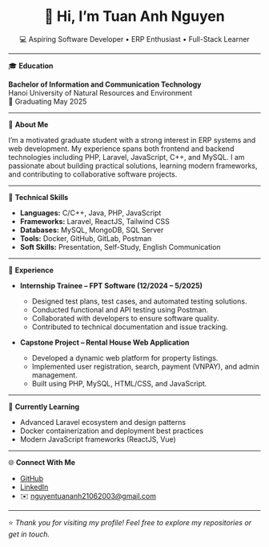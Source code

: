 <h1 align="center">👋 Hi, I’m Tuan Anh Nguyen</h1>

<p align="center">
  💻 Aspiring Software Developer • ERP Enthusiast • Full-Stack Learner
</p>

---

🎓 **Education**

**Bachelor of Information and Communication Technology**  
Hanoi University of Natural Resources and Environment  
📅 Graduating May 2025

---

💼 **About Me**

I’m a motivated graduate student with a strong interest in ERP systems and web development. My experience spans both frontend and backend technologies including PHP, Laravel, JavaScript, C++, and MySQL. I am passionate about building practical solutions, learning modern frameworks, and contributing to collaborative software projects.

---

🔧 **Technical Skills**

- **Languages:** C/C++, Java, PHP, JavaScript
- **Frameworks:** Laravel, ReactJS, Tailwind CSS
- **Databases:** MySQL, MongoDB, SQL Server
- **Tools:** Docker, GitHub, GitLab, Postman
- **Soft Skills:** Presentation, Self-Study, English Communication

---

💼 **Experience**

- **Internship Trainee – FPT Software (12/2024 – 5/2025)**
  - Designed test plans, test cases, and automated testing solutions.
  - Conducted functional and API testing using Postman.
  - Collaborated with developers to ensure software quality.
  - Contributed to technical documentation and issue tracking.

- **Capstone Project – Rental House Web Application**
  - Developed a dynamic web platform for property listings.
  - Implemented user registration, search, payment (VNPAY), and admin management.
  - Built using PHP, MySQL, HTML/CSS, and JavaScript.

---

🌱 **Currently Learning**

- Advanced Laravel ecosystem and design patterns
- Docker containerization and deployment best practices
- Modern JavaScript frameworks (ReactJS, Vue)

---

🌐 **Connect With Me**

- [GitHub](https://github.com/tuan910)
- [LinkedIn](https://linkedin.com/in/nguyentuananh)
- ✉️ nguyentuananh21062003@gmail.com

---

⭐ *Thank you for visiting my profile! Feel free to explore my repositories or get in touch.*
